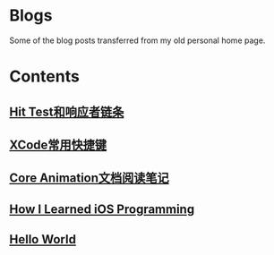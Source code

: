 # Blogs
Some of the blog posts transferred from my old personal home page.

# Contents
## [Hit Test和响应者链条](contents/hittest-and-responder-chain.md)
## [XCode常用快捷键](contents/xcode-keyborad-shortcuts.md)
## [Core Animation文档阅读笔记](contents/about-core-animation.md)
## [How I Learned iOS Programming](contents/how-i-learned-iOS-programming.md)
## [Hello World](./contents/hello-world.md)

